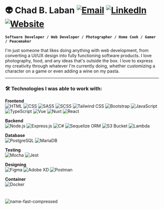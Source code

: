 # :alien: Chad B. Laban [![Email](https://img.shields.io/badge/-Email-D14836?style=flat-square&logo=gmail&logoColor=white)](mailto:laban.chad@gmail.com) [![LinkedIn](https://img.shields.io/badge/-LinkedIn-0077B5?style=flat-square&logo=linkedin&logoColor=white)](https://www.linkedin.com/in/chadlaban/) [![Website](https://img.shields.io/badge/-Website-000000?style=flat-square&logo=About.me&logoColor=white)](https://chadlaban.github.io/chadlabanfolio/)

**`Software Developer / Web Developer / Photographer / Home Cook / Gamer / Peacemaker`**

I'm just someone that likes doing anything with web development, from converting a UI/UX design into fully functioning software products. I love photography, food, and any ideas that's outside the box. I love to express my creativity through whatever I'm currently doing, whether customizing a character on a game or even adding a wine on my pasta.

---

### 🛠️ Technologies I was able to work with:

**Frontend**<br />
![HTML](https://img.shields.io/badge/-HTML-FF5722?style=flat-square&logo=html5&logoColor=white)
![CSS](https://img.shields.io/badge/-CSS-1572B6?style=flat-square&logo=css3&logoColor=white)
![SASS](https://img.shields.io/badge/-SASS-CC6699?style=flat-square&logo=sass&logoColor=white)
![SCSS](https://img.shields.io/badge/-SCSS-CC6699?style=flat-square&logo=scss&logoColor=white)
![Tailwind CSS](https://img.shields.io/badge/-Tailwind_CSS-38B2AC?style=flat-square&logo=tailwind-css&logoColor=white)
![Bootstrap](https://img.shields.io/badge/-Bootstrap-7952B3?style=flat-square&logo=bootstrap&logoColor=white)
![JavaScript](https://img.shields.io/badge/-JavaScript-F7DF1E?style=flat-square&logo=javascript&logoColor=black)
![TypeScript](https://img.shields.io/badge/-TypeScript-3178C6?style=flat-square&logo=typescript&logoColor=white)
![Vue](https://img.shields.io/badge/-Vue.js-4FC08D?style=flat-square&logo=vue.js&logoColor=white)
![Nuxt](https://img.shields.io/badge/-Nuxt.js-00C58E?style=flat-square&logo=nuxt.js&logoColor=white)
![React](https://img.shields.io/badge/-React-61DAFB?style=flat-square&logo=react&logoColor=black)

**Backend**<br />
![Node.js](https://img.shields.io/badge/-Node.js-339933?style=flat-square&logo=node.js&logoColor=white)
![Express.js](https://img.shields.io/badge/-Express.js-000000?style=flat-square&logo=express&logoColor=white)
![C#](https://img.shields.io/badge/-C%23-239120?style=flat-square&logo=c-sharp&logoColor=white)
![Sequelize ORM](https://img.shields.io/badge/-Sequelize-52B0E7?style=flat-square&logo=sequelize&logoColor=white)
![S3 Bucket](https://img.shields.io/badge/-Amazon_S3-569A31?style=flat-square&logo=amazon-s3&logoColor=white)
![Lambda](https://img.shields.io/badge/-AWS_Lambda-FF9900?style=flat-square&logo=aws-lambda&logoColor=white)

**Database**<br />
![PostgreSQL](https://img.shields.io/badge/-PostgreSQL-336791?style=flat-square&logo=postgresql&logoColor=white)
![MariaDB](https://img.shields.io/badge/-MariaDB-003545?style=flat-square&logo=mariadb&logoColor=white)

**Testing**<br />
![Mocha](https://img.shields.io/badge/-Mocha-8D6748?style=flat-square&logo=mocha&logoColor=white)
![Jest](https://img.shields.io/badge/-Jest-C21325?style=flat-square&logo=jest&logoColor=white)

**Designing**<br />
![Figma](https://img.shields.io/badge/-Figma-F24E1E?style=flat-square&logo=figma&logoColor=white)
![Adobe XD](https://img.shields.io/badge/-Adobe_XD-FF61F6?style=flat-square&logo=adobe-xd&logoColor=white)
![Postman](https://img.shields.io/badge/-Postman-FF6C37?style=flat-square&logo=postman&logoColor=white)

**Container**<br />
![Docker](https://img.shields.io/badge/-Docker-2496ED?style=flat-square&logo=docker&logoColor=white)

#

![name-fast-compressed](https://github.com/user-attachments/assets/8c317be8-a9f0-402e-9742-f30e759a1dc1)


 
<!--
**chadlaban/chadlaban** is a ✨ _special_ ✨ repository because its `README.md` (this file) appears on your GitHub profile.

Here are some ideas to get you started:

- 🔭 I’m currently working on ...
- 🌱 I’m currently learning ...
- 👯 I’m looking to collaborate on ...
- 🤔 I’m looking for help with ...
- 💬 Ask me about ...
- 📫 How to reach me: ...
- 😄 Pronouns: ...
- ⚡ Fun fact: ...
-->
